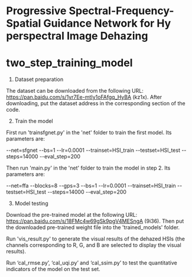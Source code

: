 # Progressive Spectral-Frequency-Spatial Guidance Network for Hy perspectral Image Dehazing 

# two_step_training_model
 
 
1. Dataset preparation
   
 The dataset can be downloaded from the following URL: https://pan.baidu.com/s/1yr7Ee-mtIy1oFAfgq_HyBA (kz1x). After downloading, put the dataset address in the corresponding section of the code.


2. Train the model
   
 First run 'trainsfgnet.py' in the 'net' folder to train the first model. Its parameters are:

 --net=sfgnet --bs=1 --lr=0.0001 --trainset=HSI_train --testset=HSI_test --steps=14000 --eval_step=200

 Then run 'main.py' in the 'net' folder to train the model in step 2. Its parameters are:

  --net=ffa --blocks=8 --gps=3 --bs=1 --lr=0.0001 --trainset=HSI_train --testset=HSI_test --steps=14000 --eval_step=200
 

3. Model testing
   
 Download the pre-trained model at the following URL: https://pan.baidu.com/s/18FMc4w69gSk9pgV4MESngA (9i36). Then put the downloaded pre-trained weight file into the 'trained_models' folder.

 Run 'vis_result.py' to generate the visual results of the dehazed HSIs (the channels corresponding to R, G, and B are selected to display the visual results).

 Run ‘cal_rmse.py’, ‘cal_uqi.py’ and ‘cal_ssim.py’ to test the quantitative indicators of the model on the test set.
